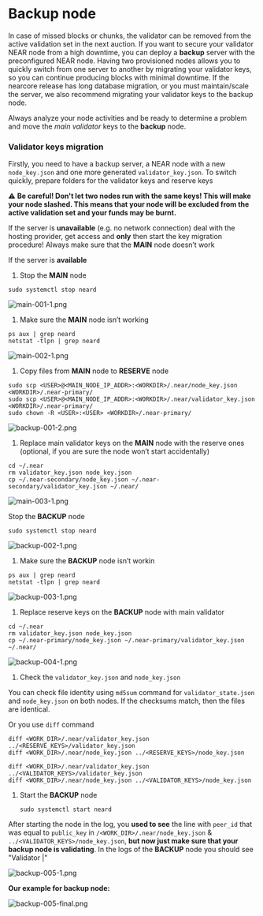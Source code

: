 # Backup node

In case of missed blocks or chunks, the validator can be 
removed from the active validation set in the next auction. If you want 
to secure your validator NEAR node from a high downtime, you can deploy a
 **backup** server with the preconfigured NEAR node. Having
 two provisioned nodes allows you to quickly switch from one server to 
another by migrating your validator keys, so you can continue producing 
blocks with minimal downtime. If the nearcore release has long database 
migration, or you must maintain/scale the server, we also recommend 
migrating your validator keys to the backup node.

Always analyze your node activities and be ready to determine a problem and move the *main validator* keys to the **backup** node.

### Validator keys migration

Firstly, you need to have a backup server, a NEAR node with a new `node_key.json` and one more generated `validator_key.json`. To switch quickly, prepare folders for the validator keys and reserve keys

⚠️ **Be careful! Don't let two nodes run with the same keys!
This will make your node slashed. This means that your node will be 
excluded from the active validation set and your funds may be burnt.**

If the server is **unavailable** (e.g. no network connection) deal with the hosting provider, get access and **only** then start the key migration procedure! Always make sure that the **MAIN** node doesn’t work

If the server is **available**

1. Stop the **MAIN** node

```
sudo systemctl stop neard
```

![main-001-1.png](https://s3-us-west-2.amazonaws.com/secure.notion-static.com/53de9acc-98b6-44de-a4ff-394766f19b3c/main-001-1.png)

1. Make sure the **MAIN** node isn’t working

```
ps aux | grep neard
netstat -tlpn | grep neard
```

![main-002-1.png](https://s3-us-west-2.amazonaws.com/secure.notion-static.com/92ae6198-4697-4689-b027-24a46c110987/main-002-1.png)

1. Copy files from **MAIN** node to **RESERVE** node

```
sudo scp <USER>@<MAIN_NODE_IP_ADDR>:<WORKDIR>/.near/node_key.json <WORKDIR>/.near-primary/
sudo scp <USER>@<MAIN_NODE_IP_ADDR>:<WORKDIR>/.near/validator_key.json <WORKDIR>/.near-primary/
sudo chown -R <USER>:<USER> <WORKDIR>/.near-primary/
```

![backup-001-2.png](https://s3-us-west-2.amazonaws.com/secure.notion-static.com/6378a9db-7ac2-4abf-8f7b-d07b34f43d58/backup-001-2.png)

1. Replace main validator keys on the **MAIN** node with the reserve ones (optional, if you are sure the node won’t start accidentally)

```
cd ~/.near
rm validator_key.json node_key.json
cp ~/.near-secondary/node_key.json ~/.near-secondary/validator_key.json ~/.near/
```

![main-003-1.png](https://s3-us-west-2.amazonaws.com/secure.notion-static.com/a43fa2b1-56fb-4ca1-bd71-9558c14075ce/main-003-1.png)

Stop the **BACKUP** node

```
sudo systemctl stop neard
```

![backup-002-1.png](https://s3-us-west-2.amazonaws.com/secure.notion-static.com/8d4a5b80-4f7c-4693-916c-846b53374595/backup-002-1.png)

1. Make sure the **BACKUP** node isn’t workin

```
ps aux | grep neard
netstat -tlpn | grep neard
```

![backup-003-1.png](https://s3-us-west-2.amazonaws.com/secure.notion-static.com/f320315a-1899-416b-92d6-c343d8d39bd6/backup-003-1.png)

1. Replace reserve keys on the **BACKUP** node with main validator

```
cd ~/.near
rm validator_key.json node_key.json
cp ~/.near-primary/node_key.json ~/.near-primary/validator_key.json ~/.near/
```

![backup-004-1.png](https://s3-us-west-2.amazonaws.com/secure.notion-static.com/0dd2265f-af80-4d33-bb59-736e12620509/backup-004-1.png)

1. Check the `validator_key.json` and `node_key.json`

You can check file identity using `md5sum` command for `validator_state.json` and `node_key.json` on both nodes. If the checksums match, then the files are identical.

Or you use `diff` command

```
diff <WORK_DIR>/.near/validator_key.json ../<RESERVE_KEYS>/validator_key.json
diff <WORK_DIR>/.near/node_key.json ../<RESERVE_KEYS>/node_key.json

diff <WORK_DIR>/.near/validator_key.json ../<VALIDATOR_KEYS>/validator_key.json
diff <WORK_DIR>/.near/node_key.json ../<VALIDATOR_KEYS>/node_key.json
```

1. Start the **BACKUP** node
    
    ```
    sudo systemctl start neard
    ```
    

After starting the node in the log, you **used to see** the line with `peer_id` that was equal to `public_key` in `/<WORK_DIR>/.near/node_key.json` & `../<VALIDATOR_KEYS>/node_key.json`, **but now just make sure that your backup node is validating**.
In the logs of the **BACKUP** node you should see "Validator |"

![backup-005-1.png](https://s3-us-west-2.amazonaws.com/secure.notion-static.com/41e69e53-066b-4108-8c9f-adcc240826ce/backup-005-1.png)

**Our example for backup node:**

![backup-005-final.png](https://s3-us-west-2.amazonaws.com/secure.notion-static.com/b7565f70-6c79-4c9d-8079-b1306bed74c7/backup-005-final.png)
